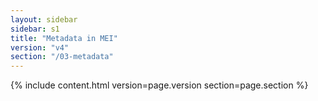 ```yaml
---
layout: sidebar
sidebar: s1
title: "Metadata in MEI"
version: "v4"
section: "/03-metadata"
---
```

{% include content.html version=page.version section=page.section %}

